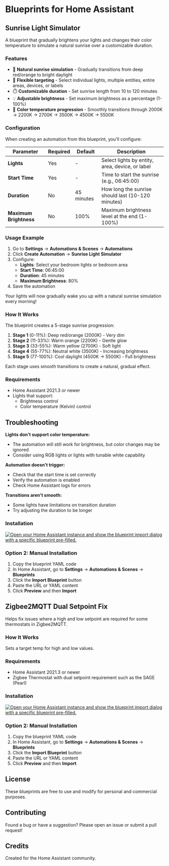 # Blueprints for Home Assistant

## Sunrise Light Simulator

A blueprint that gradually brightens your lights and changes their color temperature to simulate a natural sunrise over a customizable duration.

### Features

- 🌅 **Natural sunrise simulation** - Gradually transitions from deep red/orange to bright daylight
- 🎯 **Flexible targeting** - Select individual lights, multiple entities, entire areas, devices, or labels
- ⏱️ **Customizable duration** - Set sunrise length from 10 to 120 minutes
- 💡 **Adjustable brightness** - Set maximum brightness as a percentage (1-100%)
- 🎨 **Color temperature progression** - Smoothly transitions through 2000K → 2200K → 2700K → 3500K → 4500K → 5500K

### Configuration

When creating an automation from this blueprint, you'll configure:

| Parameter | Required | Default | Description |
|-----------|----------|---------|-------------|
| **Lights** | Yes | - | Select lights by entity, area, device, or label |
| **Start Time** | Yes | - | Time to start the sunrise (e.g., 06:45:00) |
| **Duration** | No | 45 minutes | How long the sunrise should last (10-120 minutes) |
| **Maximum Brightness** | No | 100% | Maximum brightness level at the end (1-100%) |

### Usage Example

1. Go to **Settings** → **Automations & Scenes** → **Automations**
2. Click **Create Automation** → **Sunrise Light Simulator**
3. Configure:
   - **Lights**: Select your bedroom lights or bedroom area
   - **Start Time**: 06:45:00
   - **Duration**: 45 minutes
   - **Maximum Brightness**: 80%
4. Save the automation

Your lights will now gradually wake you up with a natural sunrise simulation every morning!

### How It Works

The blueprint creates a 5-stage sunrise progression:

1. **Stage 1** (0-11%): Deep red/orange (2000K) - Very dim
2. **Stage 2** (11-33%): Warm orange (2200K) - Gentle glow
3. **Stage 3** (33-55%): Warm yellow (2700K) - Soft light
4. **Stage 4** (55-77%): Neutral white (3500K) - Increasing brightness
5. **Stage 5** (77-100%): Cool daylight (4500K → 5500K) - Full brightness

Each stage uses smooth transitions to create a natural, gradual effect.

### Requirements

- Home Assistant 2021.3 or newer
- Lights that support:
  - Brightness control
  - Color temperature (Kelvin) control

## Troubleshooting

**Lights don't support color temperature:**
- The automation will still work for brightness, but color changes may be ignored
- Consider using RGB lights or lights with tunable white capability

**Automation doesn't trigger:**
- Check that the start time is set correctly
- Verify the automation is enabled
- Check Home Assistant logs for errors

**Transitions aren't smooth:**
- Some lights have limitations on transition duration
- Try adjusting the duration to be longer

### Installation

[![Open your Home Assistant instance and show the blueprint import dialog with a specific blueprint pre-filled.](https://my.home-assistant.io/badges/blueprint_import.svg)](https://my.home-assistant.io/redirect/blueprint_import/?blueprint_url=https%3A%2F%2Fgithub.com%2FYOUR_USERNAME%2FYOUR_REPO%2Fblob%2Fmain%2Fsunrise_light_simulator.yaml)

### Option 2: Manual Installation
1. Copy the blueprint YAML code
2. In Home Assistant, go to **Settings** → **Automations & Scenes** → **Blueprints**
3. Click the **Import Blueprint** button
4. Paste the URL or YAML content
5. Click **Preview** and then **Import**

## Zigbee2MQTT Dual Setpoint Fix

Helps fix issues where a high and low setpoint are required for some thermostats in Zigbee2MQTT.

### How It Works

Sets a target temp for high and low values.

### Requirements

- Home Assistant 2021.3 or newer
- Zigbee Thermostat with dual setpoint requirement such as the SAGE (Pearl)

### Installation

[![Open your Home Assistant instance and show the blueprint import dialog with a specific blueprint pre-filled.](https://my.home-assistant.io/badges/blueprint_import.svg)](https://my.home-assistant.io/redirect/blueprint_import/?blueprint_url=https%3A%2F%2Fgithub.com%2FYOUR_USERNAME%2FYOUR_REPO%2Fblob%2Fmain%2Fsunrise_light_simulator.yaml)

### Option 2: Manual Installation
1. Copy the blueprint YAML code
2. In Home Assistant, go to **Settings** → **Automations & Scenes** → **Blueprints**
3. Click the **Import Blueprint** button
4. Paste the URL or YAML content
5. Click **Preview** and then **Import**


## License

These blueprints are free to use and modify for personal and commercial purposes.

## Contributing

Found a bug or have a suggestion? Please open an issue or submit a pull request!

## Credits

Created for the Home Assistant community.
